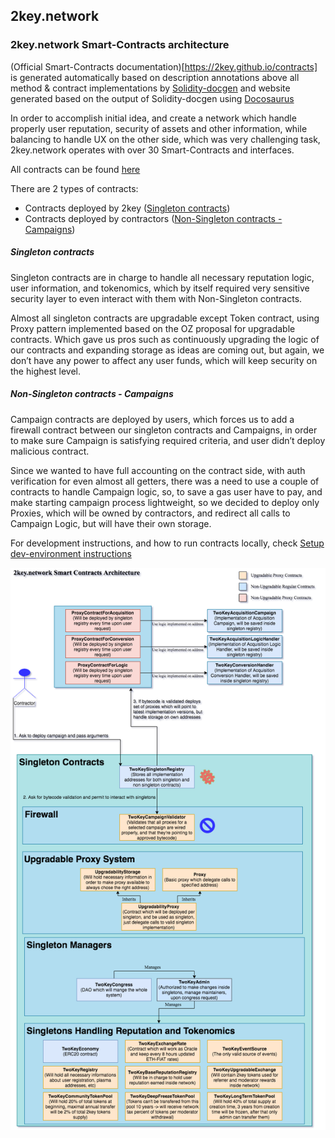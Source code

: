 ## 2key.network 

### 2key.network Smart-Contracts architecture

(Official Smart-Contracts documentation)[https://2key.github.io/contracts] is generated automatically based on description annotations
above all method & contract implementations by [Solidity-docgen](https://github.com/OpenZeppelin/solidity-docgen) 
and website generated based on the output of Solidity-docgen using [Docosaurus](https://github.com/facebook/Docusaurus)



In order to accomplish initial idea, and create a network which handle properly user reputation,
security of assets and other information, while balancing to handle UX on the other side, which was
very challenging task, 2key.network operates with over 30 Smart-Contracts and interfaces.

All contracts can be found [here](contracts)

There are 2 types of contracts:

* Contracts deployed by 2key  ([Singleton contracts](contracts/2key/singleton-contracts)) 
* Contracts deployed by contractors ([Non-Singleton contracts - Campaigns](contracts/2key/acquisition-campaign-contracts))


##### Singleton contracts

Singleton contracts are in charge to handle all necessary reputation logic, user information, and tokenomics,
which by itself required very sensitive security layer to even interact with them with Non-Singleton contracts.


Almost all singleton contracts are upgradable except Token contract, using Proxy pattern implemented based on the
OZ proposal for upgradable contracts. Which gave us pros such as continuously upgrading the logic of our contracts
and expanding storage as ideas are coming out, but again, we don’t have any power to affect any user funds, which will
keep security on the highest level. 

##### Non-Singleton contracts - Campaigns

Campaign contracts are deployed by users, which forces us to add a firewall contract between our singleton contracts
and Campaigns, in order to make sure Campaign is satisfying required criteria, and user didn’t deploy malicious contract.

 
Since we wanted to have full accounting on the contract side, with auth verification for even almost all getters, 
there was a need to use a couple of contracts to handle Campaign logic, so, to save a gas user have to pay, 
and make starting campaign process lightweight, so we decided to deploy only Proxies, which will be owned by contractors, 
and redirect all calls to Campaign Logic, but will have their own storage.


For development instructions, and how to run contracts locally, check [Setup dev-environment instructions](readmes/SetupDevEnv.md)


![TwoKeyInfrastructure](2key-infra.png)
